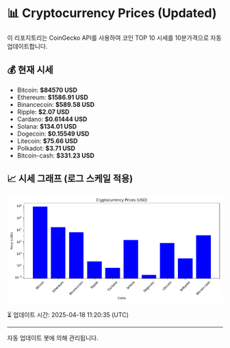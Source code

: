 
# 📊 Cryptocurrency Prices (Updated)

이 리포지토리는 CoinGecko API를 사용하여 코인 TOP 10 시세를 10분가격으로 자동 업데이트합니다.

## 💰 현재 시세
- Bitcoin: **$84570 USD**
- Ethereum: **$1586.91 USD**
- Binancecoin: **$589.58 USD**
- Ripple: **$2.07 USD**
- Cardano: **$0.61444 USD**
- Solana: **$134.01 USD**
- Dogecoin: **$0.15549 USD**
- Litecoin: **$75.66 USD**
- Polkadot: **$3.71 USD**
- Bitcoin-cash: **$331.23 USD**

## 📈 시세 그래프 (로그 스케일 적용)
![Crypto Prices](crypto_prices.png)

⏳ 업데이트 시간: 2025-04-18 11:20:35 (UTC)

---
자동 업데이트 봇에 의해 관리됩니다.
